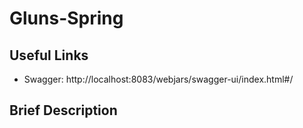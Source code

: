 # Gluns-Spring

## Useful Links

- Swagger: http://localhost:8083/webjars/swagger-ui/index.html#/

## Brief Description

